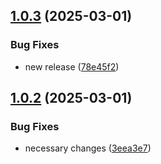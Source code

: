 ## [1.0.3](https://github.com/ccrawford4/devops-midterm-source/compare/v1.0.2...v1.0.3) (2025-03-01)


### Bug Fixes

* new release ([78e45f2](https://github.com/ccrawford4/devops-midterm-source/commit/78e45f24dab25a94fe095e6103f6ef9d04b14dc5))

## [1.0.2](https://github.com/ccrawford4/devops-midterm-source/compare/v1.0.1...v1.0.2) (2025-03-01)


### Bug Fixes

* necessary changes ([3eea3e7](https://github.com/ccrawford4/devops-midterm-source/commit/3eea3e7b20445ae991124863bad3e377d9bb9fe7))
